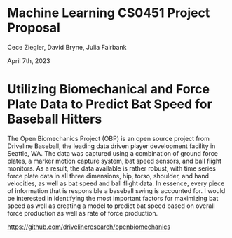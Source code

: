 # Machine Learning CS0451 Project Proposal

Cece Ziegler, David Bryne, Julia Fairbank

April 7th, 2023

# Utilizing Biomechanical and Force Plate Data to Predict Bat Speed for Baseball Hitters

The Open Biomechanics Project (OBP) is an open source project from Driveline Baseball, the leading data driven player development facility in Seattle, WA. The data was captured using a combination of ground force plates, a marker motion capture system, bat speed sensors, and ball flight monitors. As a result, the data available is rather robust, with time series force plate data in all three dimensions, hip, torso, shoulder, and hand velocities, as well as bat speed and ball flight data. In essence, every piece of information that is responsible a baseball swing is accounted for. I would be interested in identifying the most important factors for maximizing bat speed as well as creating a model to predict bat speed based on overall force production as well as rate of force production.

https://github.com/drivelineresearch/openbiomechanics
